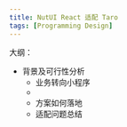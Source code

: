 ```yaml
---
title: NutUI React 适配 Taro
tags: [Programming Design]
---
```


大纲：
- 背景及可行性分析
  - 业务转向小程序
  - 
  - 方案如何落地
  - 适配问题总结

